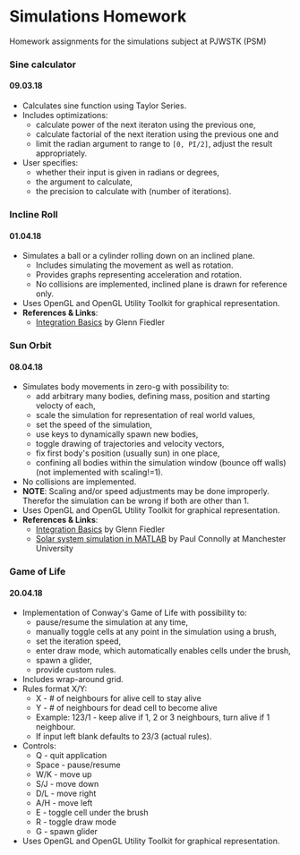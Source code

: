# Simulations Homework

Homework assignments for the simulations subject at PJWSTK (PSM)

### Sine calculator
#### 09.03.18

* Calculates sine function using Taylor Series.
* Includes optimizations:
	* calculate power of the next iteraton using the previous one,
	* calculate factorial of the next iteration using the previous one and
	* limit the radian argument to range to `[0, PI/2]`, adjust the result appropriately.
* User specifies:
	* whether their input is given in radians or degrees,
	* the argument to calculate,
	* the precision to calculate with (number of iterations).

### Incline Roll
#### 01.04.18

* Simulates a ball or a cylinder rolling down on an inclined plane.
	* Includes simulating the movement as well as rotation.
	* Provides graphs representing acceleration and rotation.
	* No collisions are implemented, inclined plane is drawn for reference only.
* Uses OpenGL and OpenGL Utility Toolkit for graphical representation.
* **References & Links**:
	* [Integration Basics](https://gafferongames.com/post/integration_basics/) by Glenn Fiedler

### Sun Orbit
#### 08.04.18

* Simulates body movements in zero-g with possibility to:
	* add arbitrary many bodies, defining mass, position and starting velocty of each,
	* scale the simulation for representation of real world values,
	* set the speed of the simulation,
	* use keys to dynamically spawn new bodies,
	* toggle drawing of trajectories and velocity vectors,
	* fix first body's position (usually sun) in one place,
	* confining all bodies within the simulation window (bounce off walls) (not implemented with scaling!=1).
* No collisions are implemented.
* **NOTE**: Scaling and/or speed adjustments may be done improperly. Therefor the simulation can be wrong if both are other than 1.
* Uses OpenGL and OpenGL Utility Toolkit for graphical representation.
* **References & Links**:
	* [Integration Basics](https://gafferongames.com/post/integration_basics/) by Glenn Fiedler
	* [Solar system simulation in MATLAB](http://personalpages.manchester.ac.uk/staff/paul.connolly/teaching/practicals/solar_system.html) by Paul Connolly at Manchester University

### Game of Life
#### 20.04.18

* Implementation of Conway's Game of Life with possibility to:
	* pause/resume the simulation at any time,
	* manually toggle cells at any point in the simulation using a brush,
	* set the iteration speed,
	* enter draw mode, which automatically enables cells under the brush,
	* spawn a glider,
	* provide custom rules.
* Includes wrap-around grid.
* Rules format X/Y:
	* X - # of neighbours for alive cell to stay alive
	* Y - # of neighbours for dead cell to become alive
	* Example: 123/1 - keep alive if 1, 2 or 3 neighbours, turn alive if 1 neighbour.
	* If input left blank defaults to 23/3 (actual rules).
* Controls:
	* Q - quit application
	* Space - pause/resume
	* W/K - move up
	* S/J - move down
	* D/L - move right
	* A/H - move left
	* E - toggle cell under the brush
	* R - toggle draw mode
	* G - spawn glider
* Uses OpenGL and OpenGL Utility Toolkit for graphical representation.
